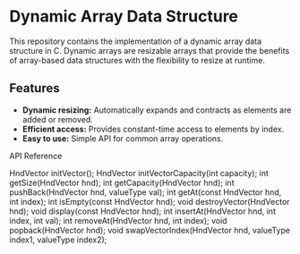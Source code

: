 # Dynamic Array Data Structure

This repository contains the implementation of a dynamic array data structure in C. Dynamic arrays are resizable arrays that provide the benefits of array-based data structures with the flexibility to resize at runtime.

## Features

- **Dynamic resizing:** Automatically expands and contracts as elements are added or removed.
- **Efficient access:** Provides constant-time access to elements by index.
- **Easy to use:** Simple API for common array operations.

API Reference

HndVector initVector();
HndVector initVectorCapacity(int capacity);
int getSize(HndVector hnd);
int getCapacity(HndVector hnd);
int pushBack(HndVector hnd, valueType val);
int getAt(const HndVector hnd, int index);
int isEmpty(const HndVector hnd);
void destroyVector(HndVector hnd);
void display(const HndVector hnd);
int insertAt(HndVector hnd, int index, int val);
int removeAt(HndVector hnd, int index);
void popback(HndVector hnd);
void swapVectorIndex(HndVector hnd, valueType index1, valueType index2);
